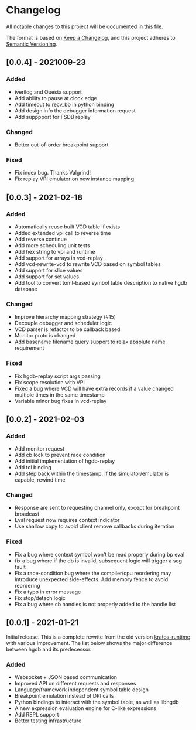 # Changelog
All notable changes to this project will be documented in this file.

The format is based on [Keep a Changelog](https://keepachangelog.com/en/1.0.0/),
and this project adheres to [Semantic Versioning](https://semver.org/spec/v2.0.0.html).


## [0.0.4] - 2021009-23
### Added
- iverilog and Questa support
- Add ability to pause at clock edge
- Add timeout to recv_bp in python binding
- Add design info the debugger information request
- Add supppport for FSDB replay

### Changed
- Better out-of-order breakpoint support

### Fixed
- Fix index bug. Thanks Valgrind!
- Fix replay VPI emulator on new instance mapping

## [0.0.3] - 2021-02-18
### Added
- Automatically reuse built VCD table if exists
- Added extended vpi call to reverse time
- Add reverse continue
- Add more scheduling unit tests
- Add hex string to vpi and runtime
- Add support for arrays in vcd-replay
- Add vcd-rewrite-vcd to rewrite VCD based on symbol tables
- Add support for slice values
- Add support for set values
- Add tool to convert toml-based symbol table description to native hgdb database

### Changed
- Improve hierarchy mapping strategy (#15)
- Decouple debugger and scheduler logic
- VCD parser is refactor to be callback based
- Monitor proto is changed
- Add basename filename query support to relax absolute name requirement

### Fixed
- Fix hgdb-replay script args passing
- Fix scope resolution with VPI
- Fixed a bug where VCD will have extra records if a value changed multiple times in the same timestamp
- Variable minor bug fixes in vcd-replay

## [0.0.2] - 2021-02-03
### Added
- Add monitor request
- Add cb lock to prevent race condition
- Add initial implementation of hgdb-replay
- Add tcl binding
- Add step back within the timestamp. If the simulator/emulator is capable, rewind time

### Changed
- Response are sent to requesting channel only, except for breakpoint broadcast
- Eval request now requires context indicator
- Use shallow copy to avoid client remove callbacks during iteration

### Fixed
- Fix a bug where context symbol won't be read properly during bp eval
- fix a bug where if the db is invalid, subsequent logic will trigger a seg fault
- Fix a race-condition bug where the compiler/cpu reordering may introduce unexpected side-effects. Add memory fence to avoid reordering
- Fix a typo in error message
- Fix stop/detach logic
- Fix a bug where cb handles is not properly added to the handle list 

## [0.0.1] - 2021-01-21
Initial release. This is a complete rewrite from the old version
[kratos-runtime](https://github.com/Kuree/kratos-runtime) with various improvement. The list below shows the major
difference between hgdb and its predecessor.
### Added
- Websocket + JSON based communication
- Improved API on different requests and responses
- Language/framework independent symbol table design
- Breakpoint emulation instead of DPI calls
- Python bindings to interact with the symbol table, as well as libhgdb
- A new expression evaluation engine for C-like expressions
- Add REPL support
- Better testing infrastructure
